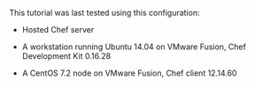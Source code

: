 This tutorial was last tested using this configuration:

* Hosted Chef server

* A workstation running Ubuntu 14.04 on VMware Fusion, Chef Development Kit 0.16.28

* A CentOS 7.2 node on VMware Fusion, Chef client 12.14.60

